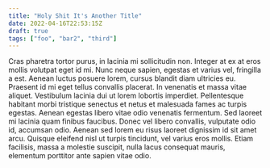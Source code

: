 ```yaml
---
title: "Holy Shit It's Another Title"
date: 2022-04-16T22:53:15Z
draft: true
tags: ["foo", "bar2", "third"]
---
```


Cras pharetra tortor purus, in lacinia mi sollicitudin non. Integer at ex at eros mollis volutpat eget id mi. Nunc neque sapien, egestas et varius vel, fringilla a est. Aenean luctus posuere lorem, cursus blandit diam ultricies eu. Praesent id mi eget tellus convallis placerat. In venenatis et massa vitae aliquet. Vestibulum lacinia dui ut lorem lobortis imperdiet. Pellentesque habitant morbi tristique senectus et netus et malesuada fames ac turpis egestas. Aenean egestas libero vitae odio venenatis fermentum. Sed laoreet mi lacinia quam finibus faucibus. Donec vel libero convallis, vulputate odio id, accumsan odio. Aenean sed lorem eu risus laoreet dignissim id sit amet arcu. Quisque eleifend nisl ut turpis tincidunt, vel varius eros mollis. Etiam facilisis, massa a molestie suscipit, nulla lacus consequat mauris, elementum porttitor ante sapien vitae odio.
